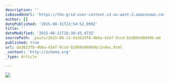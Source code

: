 ```yaml
---
description: ''
isBasedOnUrl: 'https://the-grid-user-content.s3-us-west-2.amazonaws.com/071b8ba8-de5b-40ff-9278-9618e8d1d09d.jpg'
author: []
datePublished: '2015-08-31T22:54:52.099Z'
title: ''
dateModified: '2015-08-11T18:30:45.473Z'
sourcePath: _posts/2015-08-11-da3623f8-4b6a-42ef-9ccd-b2d09e90849b.md
published: true
url: da3623f8-4b6a-42ef-9ccd-b2d09e90849b/index.html
_context: 'http://schema.org'
_type: Article

---
```

![](https://the-grid-user-content.s3-us-west-2.amazonaws.com/071b8ba8-de5b-40ff-9278-9618e8d1d09d.jpg)